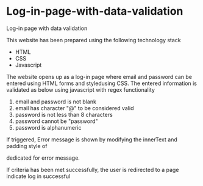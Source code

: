 # Log-in-page-with-data-validation
Log-in page with data validation  


This website has been prepared using the following technology stack

 - HTML
 - CSS
 - Javascript
 
The website opens up as a log-in page where email and password can be entered using HTML forms and styledusing CSS. 
The entered information is validated as below using javascript with regex functionality
  1. email and password is not blank
  2. email has character "@" to be considered valid 
  3. password is not less than 8 characters
  4. password cannot be "password"
  5. password is alphanumeric

If triggered,
Error message is shown by modifying the innerText and padding style of <div> dedicated for error message. 

If criteria has been met successfully, the user is redirected to a page indicate log in successful
